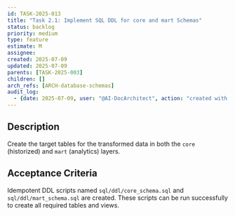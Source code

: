 ```yaml
---
id: TASK-2025-013
title: "Task 2.1: Implement SQL DDL for core and mart Schemas"
status: backlog
priority: medium
type: feature
estimate: M
assignee: 
created: 2025-07-09
updated: 2025-07-09
parents: [TASK-2025-003]
children: []
arch_refs: [ARCH-database-schemas]
audit_log:
  - {date: 2025-07-09, user: "@AI-DocArchitect", action: "created with status backlog"}
---
```

## Description
Create the target tables for the transformed data in both the `core` (historized) and `mart` (analytics) layers.

## Acceptance Criteria
Idempotent DDL scripts named `sql/ddl/core_schema.sql` and `sql/ddl/mart_schema.sql` are created. These scripts can be run successfully to create all required tables and views. 